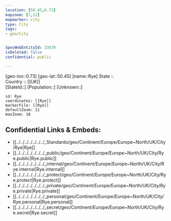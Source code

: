 ```yaml
---
location: [50.45,0.73] 
mapzoom: [7,12] 
mapmarker: city 
type: City
tags:
- geo/City


SpocWebEntityId: 33839
isDeleted: false
confidential: public

---
```

[geo-lon::0.73] 
[geo-lat::50.45] 
[name::Rye] 
State ::  
Country :: [[UK]]  
[StateId::] 
[Population::] 
[Unknown::] 


```leaflet
id: Rye
coordinates: [[Rye]] 
markerFile: [[Rye]] 
defaultZoom: 11 
maxZoom: 18
```


## Confidential Links & Embeds: 
- [[../../../../../../../_Standards/geo/Continent/Europe/Europe~North/UK/City/Rye|Rye]] 
- [[../../../../../../../_public/geo/Continent/Europe/Europe~North/UK/City/Rye.public|Rye.public]] 
- [[../../../../../../../_internal/geo/Continent/Europe/Europe~North/UK/City/Rye.internal|Rye.internal]] 
- [[../../../../../../../_protect/geo/Continent/Europe/Europe~North/UK/City/Rye.protect|Rye.protect]] 
- [[../../../../../../../_private/geo/Continent/Europe/Europe~North/UK/City/Rye.private|Rye.private]] 
- [[../../../../../../../_personal/geo/Continent/Europe/Europe~North/UK/City/Rye.personal|Rye.personal]] 
- [[../../../../../../../_secret/geo/Continent/Europe/Europe~North/UK/City/Rye.secret|Rye.secret]] 
